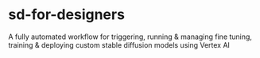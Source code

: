 # sd-for-designers
A fully automated workflow for triggering, running &amp; managing fine tuning, training &amp; deploying custom stable diffusion models using Vertex AI
